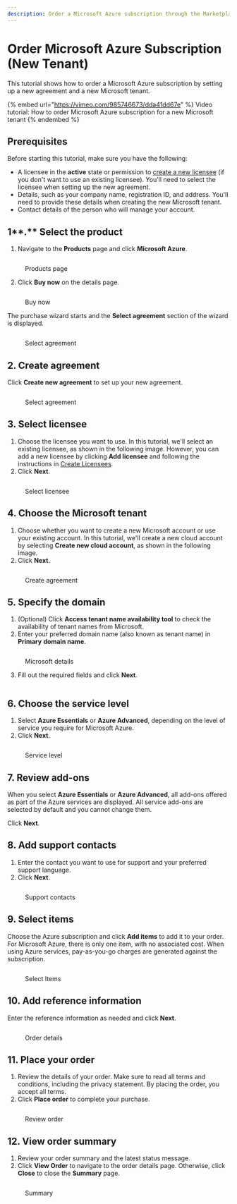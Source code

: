 ```yaml
---
description: Order a Microsoft Azure subscription through the Marketplace Platform.
---
```


# Order Microsoft Azure Subscription (New Tenant)

This tutorial shows how to order a Microsoft Azure subscription by setting up a new agreement and a new Microsoft tenant.

{% embed url="https://vimeo.com/985746673/dda41dd67e" %}
Video tutorial: How to order Microsoft Azure subscription for a new Microsoft tenant
{% endembed %}

## Prerequisites

Before starting this tutorial, make sure you have the following:

* A licensee in the **active** state or permission to [create a new licensee](../../../modules/settings/licensees/create-licensees.md) (if you don't want to use an existing licensee). You'll need to select the licensee when setting up the new agreement.&#x20;
* Details, such as your company name, registration ID, and address. You'll need to provide these details when creating the new Microsoft tenant.
* Contact details of the person who will manage your account.&#x20;

## 1**.** Select the product <a href="#id-1.-launch-the-purchase-wizard" id="id-1.-launch-the-purchase-wizard"></a>

1. Navigate to the **Products** page and click **Microsoft Azure**.&#x20;

<figure><img src="../../../.gitbook/assets/Azure (1).png" alt=""><figcaption><p>Products page</p></figcaption></figure>

2. Click **Buy now** on the details page.

<figure><img src="../../../.gitbook/assets/Azure BuyNow.png" alt=""><figcaption><p>Buy now</p></figcaption></figure>

The purchase wizard starts and the **Select agreement** section of the wizard is displayed.

<figure><img src="../../../.gitbook/assets/image (1) (1) (1) (1) (1) (1) (1) (1).png" alt=""><figcaption><p>Select agreement</p></figcaption></figure>

## 2. Create agreement

Click **Create new agreement** to set up your new agreement.

<figure><img src="../../../.gitbook/assets/image (2) (1) (1) (1) (1).png" alt=""><figcaption><p>Select agreement</p></figcaption></figure>

## 3. Select licensee

1. Choose the licensee you want to use. In this tutorial, we'll select an existing licensee, as shown in the following image. However, you can add a new licensee by clicking **Add licensee** and following the instructions in [Create Licensees](../../../modules/settings/licensees/create-licensees.md).
2. Click **Next**.&#x20;

<figure><img src="../../../.gitbook/assets/image (3) (1) (1) (1).png" alt=""><figcaption><p>Select licensee</p></figcaption></figure>

## 4. Choose the Microsoft tenant

1. Choose whether you want to create a new Microsoft account or use your existing account. In this tutorial, we'll create a new cloud account by selecting **Create new cloud account**, as shown in the following image.
2. Click **Next**.

<figure><img src="../../../.gitbook/assets/image (4) (1) (1).png" alt=""><figcaption><p>Create agreement</p></figcaption></figure>

## 5. Specify the domain

1. (Optional) Click **Access tenant name availability tool** to check the availability of tenant names from Microsoft.
2. Enter your preferred domain name (also known as tenant name) in **Primary** **domain name**.&#x20;

<figure><img src="../../../.gitbook/assets/image (5) (1).png" alt=""><figcaption><p>Microsoft details</p></figcaption></figure>

3. Fill out the required fields and click **Next**.

<figure><img src="../../../.gitbook/assets/image (6) (1).png" alt=""><figcaption></figcaption></figure>

## 6. Choose the service level

1. Select **Azure Essentials** or **Azure Advanced**, depending on the level of service you require for Microsoft Azure.&#x20;
2. Click **Next**.

<figure><img src="../../../.gitbook/assets/image (8) (1).png" alt=""><figcaption><p>Service level</p></figcaption></figure>

## 7. Review add-ons

When you select **Azure Essentials** or **Azure Advanced**, all add-ons offered as part of the Azure services are displayed. All service add-ons are selected by default and you cannot change them.&#x20;

Click **Next**.

## 8. Add support contacts

1. Enter the contact you want to use for support and your preferred support language.&#x20;
2. Click **Next**.

<figure><img src="../../../.gitbook/assets/image (9) (1).png" alt=""><figcaption><p>Support contacts</p></figcaption></figure>

## 9. Select items

Choose the Azure subscription and click **Add items** to add it to your order. For Microsoft Azure, there is only one item, with no associated cost. When using Azure services, pay-as-you-go charges are generated against the subscription.

<figure><img src="../../../.gitbook/assets/image (10) (1).png" alt=""><figcaption><p>Select Items</p></figcaption></figure>

## 10. Add reference information

Enter the reference information as needed and click **Next**.

<figure><img src="../../../.gitbook/assets/image (11) (1).png" alt=""><figcaption><p>Order details</p></figcaption></figure>

## 11. Place your order

1. Review the details of your order. Make sure to read all terms and conditions, including the privacy statement. By placing the order, you accept all terms.
2. Click **Place order** to complete your purchase.

<figure><img src="../../../.gitbook/assets/image (12) (1).png" alt=""><figcaption><p>Review order</p></figcaption></figure>

## 12. View order summary

1. Review your order summary and the latest status message.
2. Click **View Order** to navigate to the order details page. Otherwise, click **Close** to close the **Summary** page.

<figure><img src="../../../.gitbook/assets/image (13) (1).png" alt=""><figcaption><p>Summary</p></figcaption></figure>
